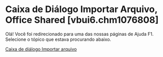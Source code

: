 
# Caixa de Diálogo Importar Arquivo, Office Shared [vbui6.chm1076808]

Olá! Você foi redirecionado para uma das nossas páginas de Ajuda F1. Selecione o tópico que estava procurando abaixo.

[Caixa de diálogo Importar arquivo](http://msdn.microsoft.com/library/8e5e3949-373b-0d53-372e-89a3da9e65da%28Office.15%29.aspx)

